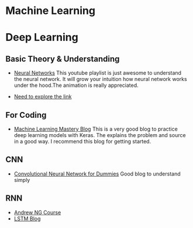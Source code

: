 # Machine Learning

# Deep Learning 

## Basic Theory & Understanding
* [Neural Networks](https://www.youtube.com/playlist?list=PLZHQObOWTQDNU6R1_67000Dx_ZCJB-3pi)
This youtube playlist is just awesome to understand the neural network. It will grow your intuition how neural network works under the hood.The animation is really appreciated.

* [Need to explore the link](https://www.kaggle.com/getting-started/37999)

## For Coding
* [Machine Learning Mastery Blog](https://machinelearningmastery.com/category/deep-learning/) 
This is a very good blog to practice deep learning models with Keras. The explains the problem and source in a good way. I recommend this blog for getting started. 

## CNN
* [Convolutional Neural Network for Dummies](https://www.kaggle.com/iamsouravbanerjee/convolutional-neural-network-for-dummies) Good blog to understand simply

## RNN
* [Andrew NG Course](https://www.coursera.org/lecture/nlp-sequence-models/why-sequence-models-0h7gT)
* [LSTM Blog](https://towardsdatascience.com/illustrated-guide-to-lstms-and-gru-s-a-step-by-step-explanation-44e9eb85bf21)
